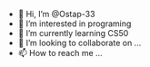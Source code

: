 - 👋 Hi, I’m @Ostap-33
- 👀 I’m interested in programing
- 🌱 I’m currently learning CS50
- 💞️ I’m looking to collaborate on ...
- 📫 How to reach me ...

<!---
Ostap-33/Ostap-33 is a ✨ special ✨ repository because its `README.md` (this file) appears on your GitHub profile.
You can click the Preview link to take a look at your changes.
--->
